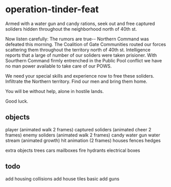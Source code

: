 operation-tinder-feat
=====================

Armed with a water gun and candy rations, seek out and free captured soliders hidden throughout the neighborhood north of 40th st.

Now listen carefully:
The rumors are true--
Northern Command was defeated this morning.  The Coalition of Gate Communities routed our forces scattering them throughout the
territory north of 40th st.  Intelligence reports that a large of number of our soliders were taken prisioner.  With Sourthern Command
firmly entrenched in the Public Pool conflict we have no man power available to take care of our POWS.  

We need your special skills and experience now to free these soliders.  Infiltrate the Northern territory.  Find our men and bring them home.

You will be without help, alone in hostile lands.

Good luck.

objects
-------
player (animated walk 2 frames)
captured soliders (animated cheer 2 frames)
enemy soliders (animated walk 2 frames)
candy
water gun
water stream (animated growth)
hit animation (2 frames)
houses
fences
hedges

extra objects
trees
cars
mailboxes
fire hydrants
electrical boxes

todo
-----
add housing collisions
add house tiles basic
add guns
